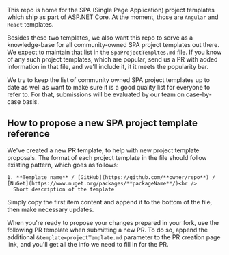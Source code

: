 This repo is home for the SPA (Single Page Application) project templates which ship as part of ASP.NET Core.
At the moment, those are `Angular` and `React` templates.

Besides these two templates, we also want this repo to serve as a knowledge-base for all community-owned SPA project templates out there.
We expect to maintain that list in the `SpaProjectTempltes.md` file. If you know of any such project templates, which are popular, send us a PR with added information in that file, and we'll include it, it it meets the popularity bar.

We try to keep the list of community owned SPA project templates up to date as well as want to make sure it is a good quality list for everyone to refer to. For that, submissions will be evaluated by our team on case-by-case basis.

## How to propose a new SPA project template reference

We've created a new PR template, to help with new project template proposals.
The format of each project template in the file should follow existing pattern, which goes as follows:

```
1. **Template name** / [GitHub](https://github.com/**owner/repo**) /  [NuGet](https://www.nuget.org/packages/**packageName**/)<br />
  Short description of the template
```

Simply copy the first item content and append it to the bottom of the file, then make necessary updates.

When you're ready to propose your changes prepared in your fork, use the following PR template when submitting a new PR. To do so, append the additional `&template=projectTemplate.md` parameter to the PR creation page link, and you'll get all the info we need to fill in for the PR.